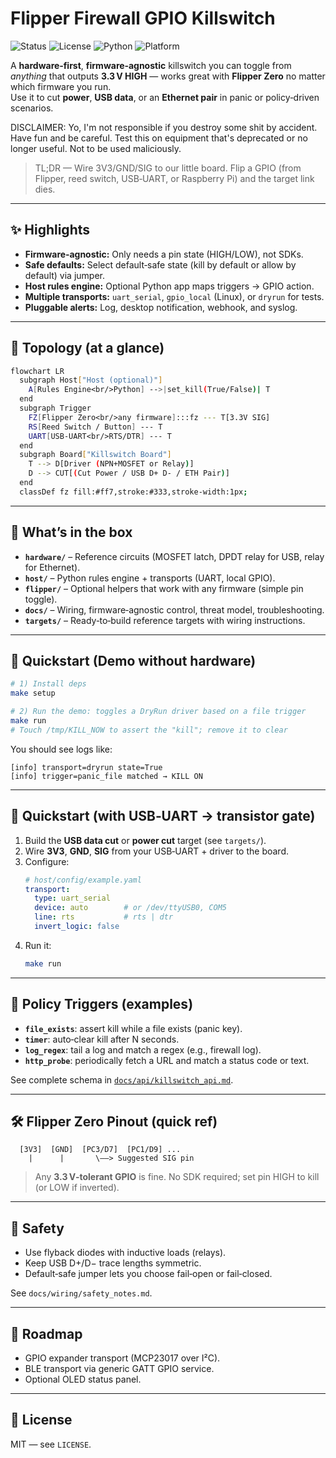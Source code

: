 # Flipper Firewall GPIO Killswitch

![Status](https://img.shields.io/badge/status-alpha-success)
![License](https://img.shields.io/badge/license-MIT-informational)
![Python](https://img.shields.io/badge/python-3.9%2B-blue)
![Platform](https://img.shields.io/badge/platform-Linux%20%7C%20macOS%20%7C%20Windows-lightgrey)

A **hardware‑first**, **firmware‑agnostic** killswitch you can toggle from *anything* that outputs **3.3 V HIGH** — works great with **Flipper Zero** no matter which firmware you run.  
Use it to cut **power**, **USB data**, or an **Ethernet pair** in panic or policy‑driven scenarios.

DISCLAIMER: Yo, I'm not responsible if you destroy some shit by accident. Have fun and be careful. Test this on equipment that's deprecated or no longer useful. Not to be used maliciously.

> TL;DR — Wire 3V3/GND/SIG to our little board. Flip a GPIO (from Flipper, reed switch, USB‑UART, or Raspberry Pi) and the target link dies.

---

## ✨ Highlights

- **Firmware‑agnostic:** Only needs a pin state (HIGH/LOW), not SDKs.
- **Safe defaults:** Select default‑safe state (kill by default or allow by default) via jumper.
- **Host rules engine:** Optional Python app maps triggers → GPIO action.
- **Multiple transports:** `uart_serial`, `gpio_local` (Linux), or `dryrun` for tests.
- **Pluggable alerts:** Log, desktop notification, webhook, and syslog.

---

## 🔌 Topology (at a glance)

```bash
flowchart LR
  subgraph Host["Host (optional)"]
    A[Rules Engine<br/>Python] -->|set_kill(True/False)| T
  end
  subgraph Trigger
    FZ[Flipper Zero<br/>any firmware]:::fz --- T[3.3V SIG]
    RS[Reed Switch / Button] --- T
    UART[USB-UART<br/>RTS/DTR] --- T
  end
  subgraph Board["Killswitch Board"]
    T --> D[Driver (NPN+MOSFET or Relay)]
    D --> CUT[(Cut Power / USB D+ D- / ETH Pair)]
  end
  classDef fz fill:#ff7,stroke:#333,stroke-width:1px;
```

---

## 🧰 What’s in the box

- **`hardware/`** – Reference circuits (MOSFET latch, DPDT relay for USB, relay for Ethernet).
- **`host/`** – Python rules engine + transports (UART, local GPIO).
- **`flipper/`** – Optional helpers that work with any firmware (simple pin toggle).
- **`docs/`** – Wiring, firmware‑agnostic control, threat model, troubleshooting.
- **`targets/`** – Ready‑to‑build reference targets with wiring instructions.

---

## 🚀 Quickstart (Demo without hardware)

```bash
# 1) Install deps
make setup

# 2) Run the demo: toggles a DryRun driver based on a file trigger
make run
# Touch /tmp/KILL_NOW to assert the "kill"; remove it to clear
```

You should see logs like:
```
[info] transport=dryrun state=True
[info] trigger=panic_file matched → KILL ON
```

---

## 🔧 Quickstart (with USB‑UART → transistor gate)

1. Build the **USB data cut** or **power cut** target (see `targets/`).
2. Wire **3V3**, **GND**, **SIG** from your USB‑UART + driver to the board.
3. Configure:
   ```yaml
   # host/config/example.yaml
   transport:
     type: uart_serial
     device: auto        # or /dev/ttyUSB0, COM5
     line: rts           # rts | dtr
     invert_logic: false
   ```
4. Run it:
   ```bash
   make run
   ```

---

## 🧪 Policy Triggers (examples)

- **`file_exists`**: assert kill while a file exists (panic key).
- **`timer`**: auto‑clear kill after N seconds.
- **`log_regex`**: tail a log and match a regex (e.g., firewall log).
- **`http_probe`**: periodically fetch a URL and match a status code or text.

See complete schema in [`docs/api/killswitch_api.md`](docs/api/killswitch_api.md).

---

## 🛠️ Flipper Zero Pinout (quick ref)

```text
  [3V3]  [GND]  [PC3/D7]  [PC1/D9] ...
    |      |       \——> Suggested SIG pin
```

> Any **3.3 V‑tolerant GPIO** is fine. No SDK required; set pin HIGH to kill (or LOW if inverted).

---

## 🧯 Safety

- Use flyback diodes with inductive loads (relays).
- Keep USB D+/D− trace lengths symmetric.
- Default‑safe jumper lets you choose fail‑open or fail‑closed.

See `docs/wiring/safety_notes.md`.

---

## 🧩 Roadmap

- GPIO expander transport (MCP23017 over I²C).
- BLE transport via generic GATT GPIO service.
- Optional OLED status panel.

---

## 📜 License

MIT — see `LICENSE`.
